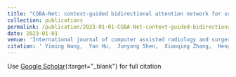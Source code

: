 ```yaml
---
title: "CGBA-Net: context-guided bidirectional attention network for surgical instrument segmentation"
collection: publications
permalink: /publication/2023-01-01-CGBA-Net-context-guided-bidirectional-attention-network-for-surgical-instrument-segmentation
date: 2023-01-01
venue: 'International journal of computer assisted radiology and surgery'
citation: ' Yiming Wang,  Yan Hu,  Junyong Shen,  Xiaoqing Zhang,  Heng Li,  Zhongxi Qiu,  Fangfu Ye,  Jiang Liu, &quot;CGBA-Net: context-guided bidirectional attention network for surgical instrument segmentation.&quot; International journal of computer assisted radiology and surgery, 2023.'
---
```

Use [Google Scholar](https://scholar.google.com/scholar?q=CGBA+Net:+context+guided+bidirectional+attention+network+for+surgical+instrument+segmentation){:target="_blank"} for full citation